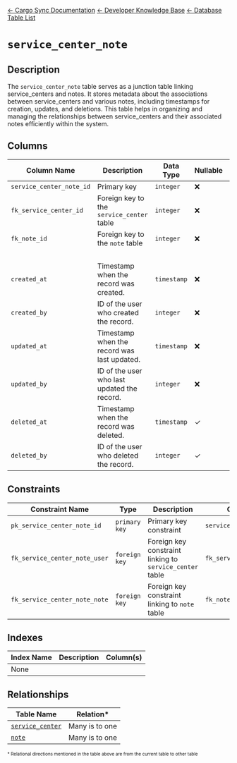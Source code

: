 [← Cargo Sync Documentation](../../../../readme.md) [← Developer Knowledge Base](../../readme.md) [← Database Table List](../database-design.md)

# `service_center_note`

## Description

The `service_center_note` table serves as a junction table linking service_centers and notes. It stores metadata about the associations between service_centers and various notes, including timestamps for creation, updates, and deletions. This table helps in organizing and managing the relationships between service_centers and their associated notes efficiently within the system.

## Columns

|Column Name|Description|Data Type|Nullable|Default|
|-|-|-|-|-|
|`service_center_note_id`|Primary key|`integer`|❌||
|`fk_service_center_id`|Foreign key to the `service_center` table|`integer`|❌||
|`fk_note_id`|Foreign key to the `note` table|`integer`|❌||
|&nbsp;|
|`created_at`|Timestamp when the record was created.|`timestamp`|❌|`current_timestamp`|
|`created_by`|ID of the user who created the record.|`integer`|❌|-1|
|`updated_at`|Timestamp when the record was last updated.|`timestamp`|❌|`current_timestamp`|
|`updated_by`|ID of the user who last updated the record.|`integer`|❌|-1|
|`deleted_at`|Timestamp when the record was deleted.|`timestamp`|✓|`null`|
|`deleted_by`|ID of the user who deleted the record.|`integer`|✓|`null`|

## Constraints

|Constraint Name|Type|Description|Column(s)|
|--|--|--|--|
|`pk_service_center_note_id`|`primary key`|Primary key constraint|`service_center_note_id`|
|`fk_service_center_note_user`|`foreign key`|Foreign key constraint linking to `service_center` table|`fk_service_center_id`|
|`fk_service_center_note_note`|`foreign key`|Foreign key constraint linking to `note` table|`fk_note_id`|

## Indexes

|Index Name|Description|Column(s)|
|-|-|-|
|None|

## Relationships

|Table Name|Relation*|
|-|-|
|[`service_center`](./service_center-table.md)|Many is to one|
|[`note`](./note-table.md)|Many is to one|


<span style="font-size:10px">\* Relational directions mentioned in the table above are from the current table to other table</span>